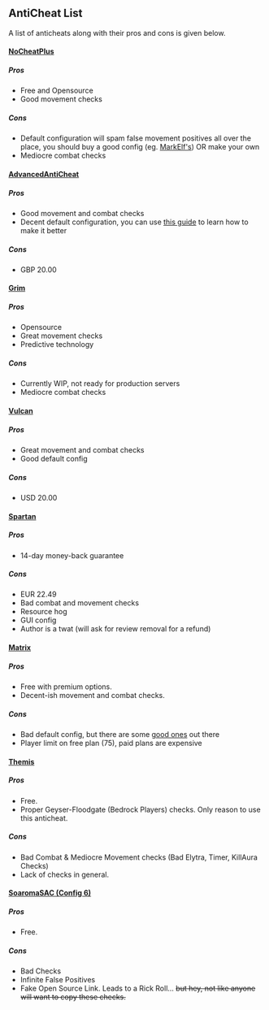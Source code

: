 ## AntiCheat List
 A list of anticheats along with their pros and cons is given below.

#### [NoCheatPlus](https://github.com/Updated-NoCheatPlus/NoCheatPlus)

##### Pros
  - Free and Opensource
  - Good movement checks

##### Cons
  - Default configuration will spam false movement positives all over the place, you should buy a good config (eg. [MarkElf's](https://www.mc-market.org/resources/475/)) OR make your own
  - Mediocre combat checks

#### [AdvancedAntiCheat](https://www.spigotmc.org/resources/6442/)

##### Pros
  - Good movement and combat checks
  - Decent default configuration, you can use [this guide](https://www.spigotmc.org/threads/109418/) to learn how to make it better

##### Cons
  - GBP 20.00

#### [Grim](https://github.com/MWHunter/Grim)

##### Pros
  - Opensource
  - Great movement checks
  - Predictive technology

##### Cons
  - Currently WIP, not ready for production servers
  - Mediocre combat checks

#### [Vulcan](https://www.spigotmc.org/resources/83626/)

##### Pros
  - Great movement and combat checks
  - Good default config

##### Cons
  - USD 20.00

#### [Spartan](https://www.spigotmc.org/resources/25638/)

##### Pros
  - 14-day money-back guarantee

##### Cons
  - EUR 22.49
  - Bad combat and movement checks
  - Resource hog
  - GUI config
  - Author is a twat (will ask for review removal for a refund)

#### [Matrix](https://matrix.rip)

##### Pros
  - Free with premium options.
  - Decent-ish movement and combat checks.

##### Cons
  - Bad default config, but there are some [good ones](https://github.com/QuantumSuite/MatrixChecks) out there
  - Player limit on free plan (75), paid plans are expensive

#### [Themis](https://www.spigotmc.org/resources/themis-anti-cheat-1-17-1-18-bedrock-support-paper-compatibility-free-optimized.90766/)

##### Pros
  - Free.
  - Proper Geyser-Floodgate (Bedrock Players) checks. Only reason to use this anticheat.

##### Cons
  - Bad Combat & Mediocre Movement checks (Bad Elytra, Timer, KillAura Checks)
  - Lack of checks in general.

#### [SoaromaSAC (Config 6)](https://www.spigotmc.org/resources/soaromasac-lightweight-cheat-detection-system.87702/)

##### Pros
  - Free.

##### Cons
  - Bad Checks
  - Infinite False Positives
  - Fake Open Source Link. Leads to a Rick Roll... ~~but hey, not like anyone will want to copy these checks.~~
